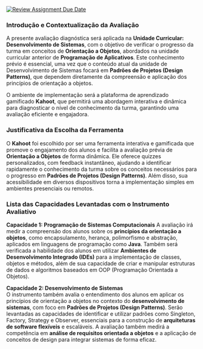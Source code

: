 [![Review Assignment Due Date](https://classroom.github.com/assets/deadline-readme-button-22041afd0340ce965d47ae6ef1cefeee28c7c493a6346c4f15d667ab976d596c.svg)](https://classroom.github.com/a/tJ3c_4dW)
### Introdução e Contextualização da Avaliação

A presente avaliação diagnóstica será aplicada na **Unidade Curricular: Desenvolvimento de Sistemas**, com o objetivo de verificar o progresso da turma em conceitos de **Orientação a Objetos**, abordados na unidade curricular anterior de **Programação de Aplicativos**. Este conhecimento prévio é essencial, uma vez que o conteúdo atual da unidade de Desenvolvimento de Sistemas focará em **Padrões de Projetos (Design Patterns)**, que dependem diretamente da compreensão e aplicação dos princípios de orientação a objetos.

O ambiente de implementação será a plataforma de aprendizado gamificado **Kahoot**, que permitirá uma abordagem interativa e dinâmica para diagnosticar o nível de conhecimento da turma, garantindo uma avaliação eficiente e engajadora.

### Justificativa da Escolha da Ferramenta

O **Kahoot** foi escolhido por ser uma ferramenta interativa e gamificada que promove o engajamento dos alunos e facilita a avaliação prévia de **Orientação a Objetos** de forma dinâmica. Ele oferece quizzes personalizados, com feedback instantâneo, ajudando a identificar rapidamente o conhecimento da turma sobre os conceitos necessários para o progresso em **Padrões de Projetos (Design Patterns)**. Além disso, sua acessibilidade em diversos dispositivos torna a implementação simples em ambientes presenciais ou remotos.

### Lista das Capacidades Levantadas com o Instrumento Avaliativo

**Capacidade 1: Programação de Sistemas Computacionais** 
A avaliação irá medir a compreensão dos alunos sobre os **princípios da orientação a objetos**, como encapsulamento, herança, polimorfismo e abstração, aplicados em linguagens de programação como **Java**. Também será verificada a habilidade dos alunos em utilizar **Ambientes de Desenvolvimento Integrado (IDEs)** para a implementação de classes, objetos e métodos, além de sua capacidade de criar e manipular estruturas de dados e algoritmos baseados em OOP (Programação Orientada a Objetos).

**Capacidade 2: Desenvolvimento de Sistemas**  
O instrumento também avalia o entendimento dos alunos em aplicar os princípios de orientação a objetos no contexto do **desenvolvimento de sistemas**, com foco em **Padrões de Projetos (Design Patterns)**. Serão levantadas as capacidades de identificar e utilizar padrões como Singleton, Factory, Strategy e Observer, essenciais para a construção de **arquiteturas de software flexíveis** e escaláveis. A avaliação também medirá a competência em **análise de requisitos orientada a objetos** e a aplicação de conceitos de design para integrar sistemas de forma eficaz.
